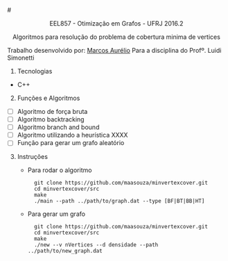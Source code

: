 
#<p align='center'>EEL857 - Otimização em Grafos - UFRJ 2016.2</p>
<p align='center'>Algoritmos para resolução do problema de cobertura minima de vertices</p>

Trabalho desenvolvido por: [Marcos Aurélio](https://github.com/Maasouza)
Para a disciplina do Profº. Luidi Simonetti

1. Tecnologias
  * C++

2. Funções e Algoritmos

  - [ ] Algoritmo de força bruta
  - [ ] Algoritmo backtracking
  - [ ] Algoritmo branch and bound
  - [ ] Algoritmo utilizando a heurística XXXX
  - [ ] Função para gerar um grafo aleatório

3. Instruções
    * Para rodar o algoritmo

            git clone https://github.com/maasouza/minvertexcover.git
            cd minvertexcover/src
            make
            ./main --path ../path/to/graph.dat --type [BF|BT|BB|HT]

    * Para gerar um grafo

            git clone https://github.com/maasouza/minvertexcover.git
            cd minvertexcover/src
            make
            ./new --v nVertices --d densidade --path ../path/to/new_graph.dat




